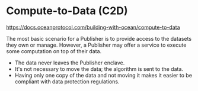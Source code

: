 # Compute-to-Data (C2D)

https://docs.oceanprotocol.com/building-with-ocean/compute-to-data

The most basic scenario for a Publisher is to provide access to the datasets they own or manage. However, a Publisher may offer a service to execute some computation on top of their data.

- The data never leaves the Publisher enclave.
- It's not necessary to move the data; the algorithm is sent to the data.
- Having only one copy of the data and not moving it makes it easier to be compliant with data protection regulations.

